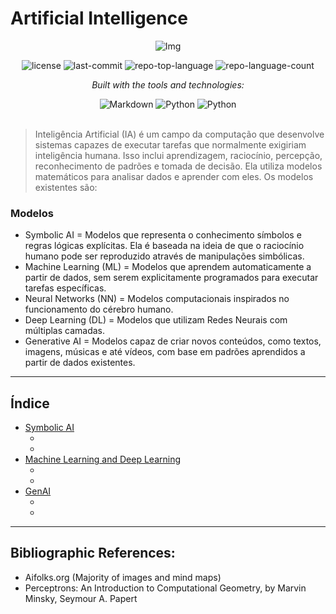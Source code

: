 # Artificial Intelligence

<div align="center">

![Img](https://github.com/user-attachments/assets/5b4e233c-9d83-4c10-93ac-94d066669d28)

<!-- BADGES -->
<img src="https://img.shields.io/github/license/HenrySchall/Artificial_Intelligence?style=flat&logo=opensourceinitiative&logoColor=white&color=0080ff" alt="license">
<img src="https://img.shields.io/github/last-commit/HenrySchall/Artificial_Intelligence?style=flat&logo=git&logoColor=white&color=0080ff" alt="last-commit">
<img src="https://img.shields.io/github/languages/top/HenrySchall/Artificial_Intelligence?style=flat&color=0080ff" alt="repo-top-language">
<img src="https://img.shields.io/github/languages/count/HenrySchall/Artificial_Intelligence?style=flat&color=0080ff" alt="repo-language-count">

<em>Built with the tools and technologies:</em>

<img src="https://img.shields.io/badge/Markdown-000000.svg?style=flat&logo=Markdown&logoColor=white" alt="Markdown">
<img src="https://img.shields.io/badge/Python-3776AB.svg?style=flat&logo=Python&logoColor=white" alt="Python">
<img src="https://img.shields.io/badge/Jupyter%20Notebook-F37626?style?style=flat&logo=jupyter&logoColor=white" alt="Python">

</div>
<br>

> Inteligência Artificial (IA) é um campo da computação que desenvolve sistemas capazes de executar tarefas que normalmente exigiriam inteligência humana. Isso inclui aprendizagem, raciocínio, percepção, reconhecimento de padrões e tomada de decisão. Ela utiliza modelos matemáticos para analisar dados e aprender com eles. Os modelos existentes são:

### Modelos

* Symbolic AI = Modelos que representa o conhecimento símbolos e regras lógicas explícitas. Ela é baseada na ideia de que o raciocínio humano pode ser reproduzido através de manipulações simbólicas.
* Machine Learning (ML) = Modelos que aprendem automaticamente a partir de dados, sem serem explicitamente programados para executar tarefas específicas.
* Neural Networks (NN) = Modelos computacionais inspirados no funcionamento do cérebro humano.
* Deep Learning (DL) = Modelos que utilizam Redes Neurais com múltiplas camadas.
* Generative AI = Modelos capaz de criar novos conteúdos, como textos, imagens, músicas e até vídeos, com base em padrões aprendidos a partir de dados existentes.

---
## Índice

- [Symbolic AI]([#overview](https://github.com/HenrySchall/Artificial_Intelligence/tree/main/Level%201%20-%20Symbolic%20AI))
    - []()
    - []()
- [Machine Learning and Deep Learning]()
    - []()
    - []()
- [GenAI](https://github.com/HenrySchall/Artificial_Intelligence/tree/main/Level%203%20-%20GenAI)
    - []()
    - []()

---

## Bibliographic References:

- Aifolks.org (Majority of images and mind maps)
- Perceptrons: An Introduction to Computational Geometry, by Marvin Minsky, Seymour A. Papert
